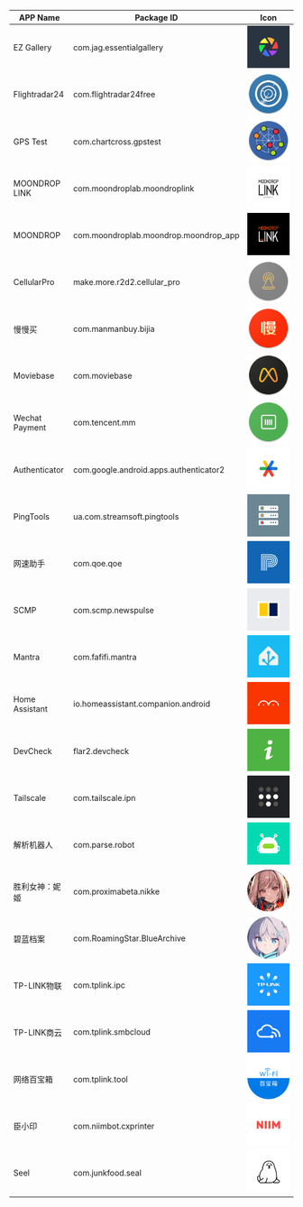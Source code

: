 | APP Name        | Package ID                              | Icon                                  |
| --------------- | --------------------------------------- | ------------------------------------- |
| EZ Gallery      | com.jag.essentialgallery                | ![](./PNGs/ez_gallery.png)            |
| Flightradar24   | com.flightradar24free                   | ![](./PNGs/flightradar24.png)         |
| GPS Test        | com.chartcross.gpstest                  | ![](./PNGs/gpstest.png)               |
| MOONDROP LINK   | com.moondroplab.moondroplink            | ![](./PNGs/moondroplink.png)          |
| MOONDROP        | com.moondroplab.moondrop.moondrop_app   | ![](./PNGs/moondroplink_2.png)        |
| CellularPro     | make.more.r2d2.cellular_pro             | ![](./PNGs/cellular_z_pro.png)        |
| 慢慢买           | com.manmanbuy.bijia                     | ![](./PNGs/manmanbuy.png)             |
| Moviebase       | com.moviebase                           | ![](./PNGs/moviebase.png)             |
| Wechat Payment  | com.tencent.mm                          | ![](./PNGs/wechat_pay.png)            |
| Authenticator   | com.google.android.apps.authenticator2  | ![](./PNGs/google_authenticator.png)  |
| PingTools       | ua.com.streamsoft.pingtools             | ![](./PNGs/pingtools.png)             |
| 网速助手         | com.qoe.qoe                             | ![](./PNGs/ptest.png)                 |
| SCMP            | com.scmp.newspulse                      | ![](./PNGs/scmp.png)                  |
| Mantra          | com.fafifi.mantra                       | ![](./PNGs/ha.png)                    |
| Home Assistant  | io.homeassistant.companion.android      | ![](./PNGs/mantra.png)                |
| DevCheck        | flar2.devcheck                          | ![](./PNGs/devcheck.png)              |
| Tailscale       | com.tailscale.ipn                       | ![](./PNGs/tailscale.png)             |
| 解析机器人        | com.parse.robot                         | ![](./PNGs/parse_robot.png)           |
| 胜利女神：妮姬    | com.proximabeta.nikke                   | ![](./PNGs/nikke.png)                 |
| 碧蓝档案         | com.RoamingStar.BlueArchive             | ![](./PNGs/blue_archive.png)          |
| TP-LINK物联      | com.tplink.ipc                          | ![](./PNGs/tplink.png)                |
| TP-LINK商云      | com.tplink.smbcloud                     | ![](./PNGs/tplink_sy.png)             |
| 网络百宝箱        | com.tplink.tool                         | ![](./PNGs/tplink_tool.png)           |
| 臣小印           | com.niimbot.cxprinter                   | ![](./PNGs/niim.png)                  |
| Seel            | com.junkfood.seal                       | ![](./PNGs/seal.png)                  |
